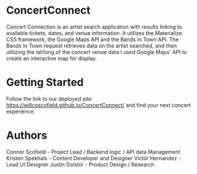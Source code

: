 # ConcertConnect
Concert Connection is an artist search application with results linking to available tickets, dates, and venue information. It utilizes the Materialize CSS framework, the Google Maps API and the Bands In Town API. The Bands In Town request retrieves data on the artist searched, and then utilizing the lat/long of the concert venue data I used Google Maps' API to create an interactive map for display.

# Getting Started
Follow the link to our deployed site:
https://willcoscofield.github.io/ConcertConnect/
and find your next concert experience.



# Authors
Connor Scofield - Project Lead / Backend logic / API data Management 
Kristen Spekhals - Content Developer and Designer 
Victor Hernandez - Lead UI Designer 
Justin Golshir - Product Design / Research
